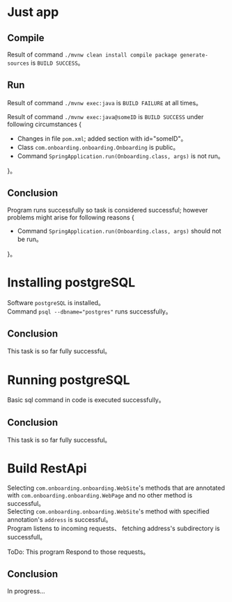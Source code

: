 # Just app

## Compile  

Result of command `./mvnw clean install compile package generate-sources` is `BUILD SUCCESS`。  

## Run  

Result of command `./mvnw exec:java` is `BUILD FAILURE` at all times。  

Result of command `./mvnw exec:java@someID` is `BUILD SUCCESS` under following circumstances {  
* Changes in file `pom.xml`; added section with id="someID"。  
* Class `com.onboarding.onboarding.Onboarding` is public。  
* Command `SpringApplication.run(Onboarding.class, args)` is not run。  

}。  

## Conclusion

Program runs successfully so task is considered successful; however problems might arise for following reasons {  
* Command `SpringApplication.run(Onboarding.class, args)` should not be run。  

}。  

# Installing postgreSQL

Software `postgreSQL` is installed。  
Command `psql --dbname="postgres"` runs successfully。  

## Conclusion

This task is so far fully successful。  

# Running postgreSQL

Basic sql command in code is executed successfully。

## Conclusion

This task is so far fully successful。  

# Build RestApi

Selecting `com.onboarding.onboarding.WebSite`'s methods that are annotated with `com.onboarding.onboarding.WebPage` and no other method is successful。  
Selecting `com.onboarding.onboarding.WebSite`'s method with specified annotation's `address` is successful。  
Program listens to incoming requests、 fetching address's subdirectory is successfull。  

ToDo: This program Respond to those requests。  

## Conclusion

In progress...
